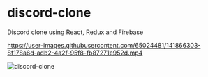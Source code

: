 # discord-clone
Discord clone using React, Redux and Firebase


https://user-images.githubusercontent.com/65024481/141866303-8f178a6d-adb2-4a2f-95f8-fb87271e952d.mp4



![discord-clone](https://user-images.githubusercontent.com/65024481/141663220-11d70a7e-c222-4bce-b11b-12fdbd2f0993.png)
